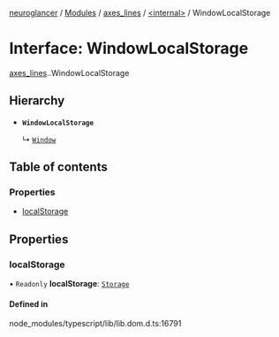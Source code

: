 [neuroglancer](../README.md) / [Modules](../modules.md) / [axes\_lines](../modules/axes_lines.md) / [<internal\>](../modules/axes_lines._internal_.md) / WindowLocalStorage

# Interface: WindowLocalStorage

[axes_lines](../modules/axes_lines.md).[<internal>](../modules/axes_lines._internal_.md).WindowLocalStorage

## Hierarchy

- **`WindowLocalStorage`**

  ↳ [`Window`](axes_lines._internal_.Window.md)

## Table of contents

### Properties

- [localStorage](axes_lines._internal_.WindowLocalStorage.md#localstorage)

## Properties

### localStorage

• `Readonly` **localStorage**: [`Storage`](../modules/axes_lines._internal_.md#storage)

#### Defined in

node_modules/typescript/lib/lib.dom.d.ts:16791
